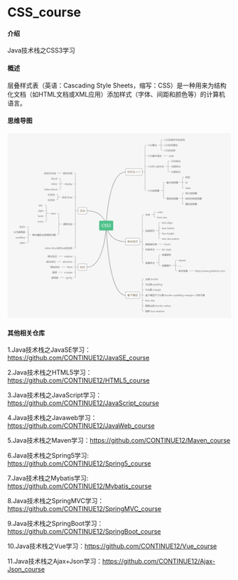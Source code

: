 # CSS_course

#### 介绍

Java技术栈之CSS3学习

#### 概述

层叠样式表（英语：Cascading Style Sheets，缩写：CSS）是一种用来为结构化文档（如HTML文档或XML应用）添加样式（字体、间距和颜色等）的计算机语言。

#### 思维导图

![images](https://github.com/CONTINUE12/CSS_course/blob/master/3.jpg)


#### 其他相关仓库

1.Java技术栈之JavaSE学习：https://github.com/CONTINUE12/JavaSE_course

2.Java技术栈之HTML5学习：https://github.com/CONTINUE12/HTML5_course

3.Java技术栈之JavaScript学习：https://github.com/CONTINUE12/JavaScript_course

4.Java技术栈之Javaweb学习：https://github.com/CONTINUE12/JavaWeb_course

5.Java技术栈之Maven学习：https://github.com/CONTINUE12/Maven_course

6.Java技术栈之Spring5学习: https://github.com/CONTINUE12/Spring5_course

7.Java技术栈之Mybatis学习: https://github.com/CONTINUE12/Mybatis_course

8.Java技术栈之SpringMVC学习：https://github.com/CONTINUE12/SpringMVC_course

9.Java技术栈之SpringBoot学习：https://github.com/CONTINUE12/SpringBoot_course

10.Java技术栈之Vue学习：https://github.com/CONTINUE12/Vue_course

11.Java技术栈之Ajax+Json学习：https://github.com/CONTINUE12/Ajax-Json_course
